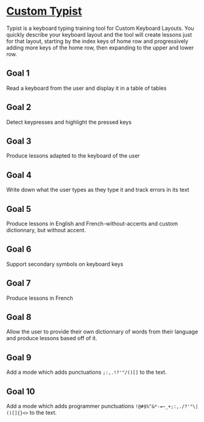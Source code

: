 # [Custom Typist](https://customtypist.vercel.app/)

Typist is a keyboard typing training tool for Custom Keyboard Layouts. You
quickly describe your keyboard layout and the tool will create lessons just
for that layout, starting by the index keys of home row and progressively
adding more keys of the home row, then expanding to the upper and lower row.

## Goal 1

Read a keyboard from the user and display it in a table of tables

## Goal 2

Detect keypresses and highlight the pressed keys

## Goal 3

Produce lessons adapted to the keyboard of the user

## Goal 4

Write down what the user types as they type it and track errors in its text

## Goal 5

Produce lessons in English and French-without-accents and custom dictionnary,
but without accent.

## Goal 6

Support secondary symbols on keyboard keys

## Goal 7

Produce lessons in French

## Goal 8

Allow the user to provide their own dictionnary of words from their language
and produce lessons based off of it.

## Goal 9

Add a mode which adds punctuations `;:,.!?'"/()[]` to the text.

## Goal 10

Add a mode which adds programmer punctuations `!@#$%^&*-=~_+;:,./?'"\|()[]{}<>`
to the text.
